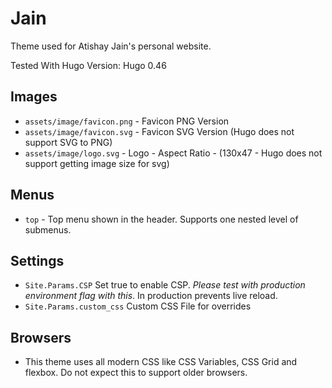Jain
=====

Theme used for Atishay Jain's personal website.

Tested With Hugo Version: Hugo 0.46

## Images
* `assets/image/favicon.png` - Favicon PNG Version
* `assets/image/favicon.svg` - Favicon SVG Version (Hugo does not support SVG to PNG)
* `assets/image/logo.svg` - Logo - Aspect Ratio - (130x47 - Hugo does not support getting image size for svg)

## Menus
* `top` - Top menu shown in the header. Supports one nested level of submenus.

## Settings
* `Site.Params.CSP` Set true to enable CSP. *Please test with production environment flag with this*. In production prevents live reload.
* `Site.Params.custom_css` Custom CSS File for overrides

## Browsers

* This theme uses all modern CSS like CSS Variables, CSS Grid and flexbox. Do not expect this to support older browsers.
